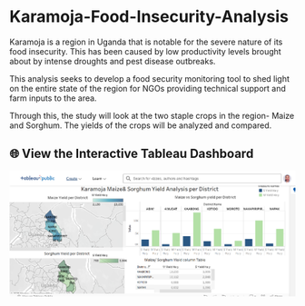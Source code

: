 # Karamoja-Food-Insecurity-Analysis

Karamoja is a region in Uganda that is notable for the severe nature of its food insecurity. This has been caused by low productivity levels brought about by intense droughts and pest disease outbreaks.

This analysis seeks to develop a food security monitoring tool to shed light on the entire state of the region for NGOs providing technical support and farm inputs to the area.

Through this, the study will look at the two staple crops in the region- Maize and Sorghum. The yields of the crops will be analyzed and compared.

## 🌐 View the Interactive Tableau Dashboard

[![View Dashboard](Karamoja_dashboard)]([https://public.tableau.com/views/KaramojaFoodInsecurityAnalysis/Dashboard1](https://public.tableau.com/views/KaramojaFoodYieldAnalysis/KaramojaMaizeSorghumYieldAnalysisperDistrict?:language=en-GB&:sid=&:redirect=auth&:display_count=n&:origin=viz_share_link))

